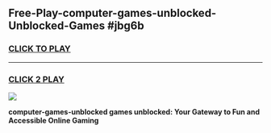 
## Free-Play-computer-games-unblocked-Unblocked-Games #jbg6b
<h3>
<a href="https://news.freeplayer.one?title=computer-games-unblocked&ref=8M">CLICK TO PLAY</a></h3>
<hr>

<h3>
<a href="https://news.freeplayer.one?title=computer-games-unblocked&ref=8M">CLICK 2 PLAY</a>
  
</h3>

<a href="https://news.freeplayer.one?title=computer-games-unblocked&ref=8M"><img src="https://clearcache.store/games.png"></a>


**computer-games-unblocked games unblocked: Your Gateway to Fun and Accessible Online Gaming**
